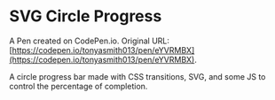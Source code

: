 # SVG Circle Progress

A Pen created on CodePen.io. Original URL: [https://codepen.io/tonyasmith013/pen/eYVRMBX](https://codepen.io/tonyasmith013/pen/eYVRMBX).

A circle progress bar made with CSS transitions, SVG, and some JS to control the percentage of completion.